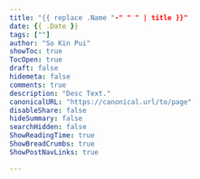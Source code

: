 ```yaml
---
title: "{{ replace .Name "-" " " | title }}"
date: {{ .Date }}
tags: [""]
author: "So Kin Pui"
showToc: true
TocOpen: true
draft: false
hidemeta: false
comments: true
description: "Desc Text."
canonicalURL: "https://canonical.url/to/page"
disableShare: false
hideSummary: false
searchHidden: false
ShowReadingTime: true
ShowBreadCrumbs: true
ShowPostNavLinks: true

---
```


